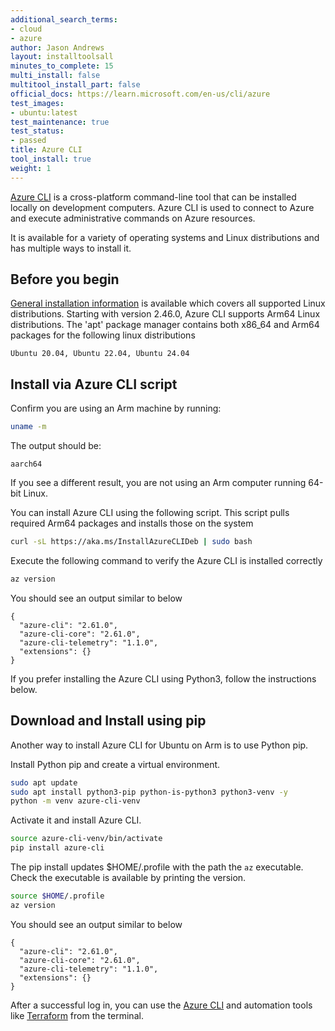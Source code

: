 ```yaml
---
additional_search_terms:
- cloud
- azure
author: Jason Andrews
layout: installtoolsall
minutes_to_complete: 15
multi_install: false
multitool_install_part: false
official_docs: https://learn.microsoft.com/en-us/cli/azure
test_images:
- ubuntu:latest
test_maintenance: true
test_status:
- passed
title: Azure CLI
tool_install: true
weight: 1
---
```


[Azure CLI](https://learn.microsoft.com/en-us/cli/azure/) is a cross-platform command-line tool that can be installed locally on development computers. Azure CLI is used to connect to Azure and execute administrative commands on Azure resources.

It is available for a variety of operating systems and Linux distributions and has multiple ways to install it.

## Before you begin

[General installation information](https://learn.microsoft.com/en-us/cli/azure/install-azure-cli-linux?pivots=apt) is available which covers all supported Linux distributions. Starting with version 2.46.0, Azure CLI supports Arm64 Linux distributions. The 'apt' package manager contains both x86_64 and Arm64 packages for the following linux distributions

```output
Ubuntu 20.04, Ubuntu 22.04, Ubuntu 24.04
```

## Install via Azure CLI script

Confirm you are using an Arm machine by running:

```bash { target="ubuntu:latest" }
uname -m
```

The output should be:

```output
aarch64
```

If you see a different result, you are not using an Arm computer running 64-bit Linux.

You can install Azure CLI using the following script. This script pulls required Arm64 packages and installs those on the system

```bash { target="ubuntu:latest" }
curl -sL https://aka.ms/InstallAzureCLIDeb | sudo bash
```

Execute the following command to verify the Azure CLI is installed correctly

```bash { target="ubuntu:latest" }
az version
```

You should see an output similar to below

```output
{
  "azure-cli": "2.61.0",
  "azure-cli-core": "2.61.0",
  "azure-cli-telemetry": "1.1.0",
  "extensions": {}
}
```

If you prefer installing the Azure CLI using Python3, follow the instructions below.

## Download and Install using pip

Another way to install Azure CLI for Ubuntu on Arm is to use Python pip.

Install Python pip and create a virtual environment.

```bash
sudo apt update
sudo apt install python3-pip python-is-python3 python3-venv -y
python -m venv azure-cli-venv
```

Activate it and install Azure CLI.

```bash
source azure-cli-venv/bin/activate
pip install azure-cli
```

The pip install updates $HOME/.profile with the path the `az` executable. Check the executable is available by printing the version.

```bash { target="ubuntu:latest" }
source $HOME/.profile
az version
```
You should see an output similar to below

```output
{
  "azure-cli": "2.61.0",
  "azure-cli-core": "2.61.0",
  "azure-cli-telemetry": "1.1.0",
  "extensions": {}
}
```

After a successful log in, you can use the [Azure CLI](/install-guides/azure-cli/) and automation tools like [Terraform](/install-guides/terraform/) from the terminal.
